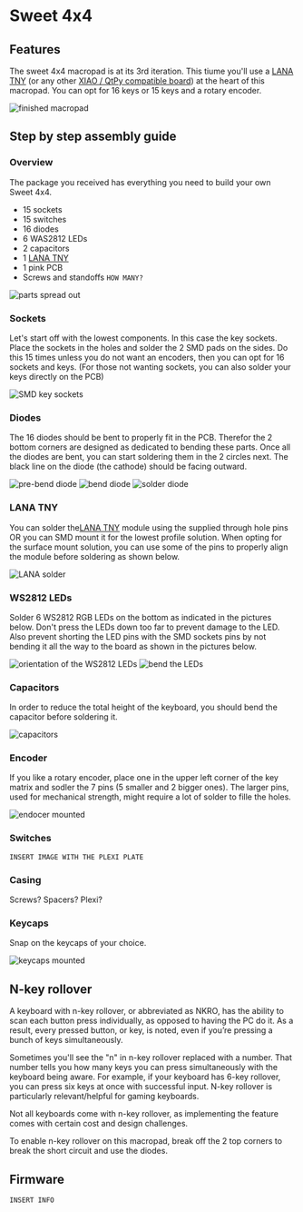 # Sweet 4x4

## Features

The sweet 4x4 macropad is at its 3rd iteration. This tiume you'll use a [LANA TNY](https://phyx.be/LANA_TNY/) (or any other [XIAO / QtPy compatible board](https://github.com/adafruit/awesome-qt-py)) at the heart of this macropad.
You can opt for 16 keys or 15 keys and a rotary encoder.

![finished macropad](backlit.gif)

## Step by step assembly guide

### Overview

The package you received has everything you need to build your own Sweet 4x4.

- 15 sockets
- 15 switches
- 16 diodes
- 6 WAS2812 LEDs
- 2 capacitors
- 1 [LANA TNY](https://phyx.be/LANA_TNY/)
- 1 pink PCB
- Screws and standoffs `HOW MANY?`

![parts spread out](overview.jpg)

### Sockets

Let's start off with the lowest components. In this case the key sockets. Place the sockets in the holes and solder the 2 SMD pads on the sides. Do this 15 times unless you do not want an encoders, then you can opt for 16 sockets and keys. (For those not wanting sockets, you can also solder your keys directly on the PCB)

![SMD key sockets](sockets.jpg)

### Diodes

The 16 diodes should be bent to properly fit in the PCB. Therefor the 2 bottom corners are designed as dedicated to bending these parts. Once all the diodes are bent, you can start soldering them in the 2 circles next. The black line on the diode (the cathode) should be facing outward.

![pre-bend diode](diode1.jpg)
![bend diode](diode2.jpg)
![solder diode](diode3.jpg)

### LANA TNY

You can solder the[LANA TNY](https://phyx.be/LANA_TNY/) module using the supplied through hole pins OR you can SMD mount it for the lowest profile solution. When opting for the surface mount solution, you can use some of the pins to properly align the module before soldering as shown below.

![LANA solder](lana.jpg)

### WS2812 LEDs

Solder 6 WS2812 RGB LEDs on the bottom as indicated in the pictures below. Don't press the LEDs down too far to prevent damage to the LED. Also prevent shorting the LED pins with the SMD sockets pins by not bending it all the way to the board as shown in the pictures below.

![orientation of the WS2812 LEDs](ws2812_1.jpg)
![bend the LEDs](ws2812_2.jpg)

### Capacitors

In order to reduce the total height of the keyboard, you should bend the capacitor before soldering it.

![capacitors](capacitors.jpg)

### Encoder

If you like a rotary encoder, place one in the upper left corner of the key matrix and sodler the 7 pins (5 smaller and 2 bigger ones). The larger pins, used for mechanical strength, might require a lot of solder to fille the holes.

![endocer mounted](encoder.jpg)

### Switches

`INSERT IMAGE WITH THE PLEXI PLATE`

### Casing

Screws? Spacers? Plexi?

### Keycaps

Snap on the keycaps of your choice.

![keycaps mounted](keycaps.jpg)

## N-key rollover

A keyboard with n-key rollover, or abbreviated as NKRO, has the ability to scan each button press individually, as opposed to having the PC do it. As a result, every pressed button, or key, is noted, even if you’re pressing a bunch of keys simultaneously.

Sometimes you'll see the "n" in n-key rollover replaced with a number. That number tells you how many keys you can press simultaneously with the keyboard being aware. For example, if your keyboard has 6-key rollover, you can press six keys at once with successful input. N-key rollover is particularly relevant/helpful for gaming keyboards.

Not all keyboards come with n-key rollover, as implementing the feature comes with certain cost and design challenges.

To enable n-key rollover on this macropad, break off the 2 top corners to break the short circuit and use the diodes.

## Firmware

`INSERT INFO`
